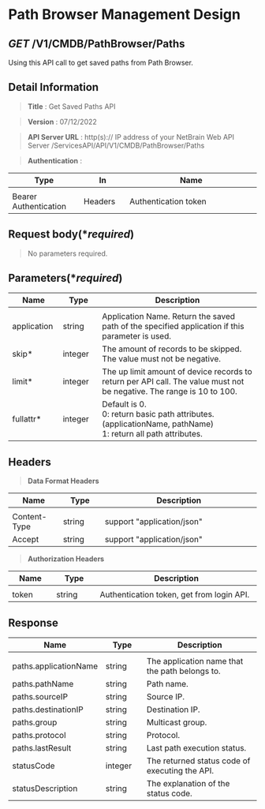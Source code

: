 

# Path Browser Management Design

## ***GET*** /V1/CMDB/PathBrowser/Paths
Using this API call to get saved paths from Path Browser.

## Detail Information

> **Title** : Get Saved Paths API<br>

> **Version** : 07/12/2022

> **API Server URL** : http(s):// IP address of your NetBrain Web API Server /ServicesAPI/API/V1/CMDB/PathBrowser/Paths

> **Authentication** : 

|**Type**|**In**|**Name**|
|------|------|------|
|<img width=100/>|<img width=100/>|<img width=500/>|
|Bearer Authentication| Headers | Authentication token | 

## Request body(****required***)

> No parameters required.

## Parameters(****required***)  
|**Name**|**Type**|**Description**|
|------|------|------|
|<img width=100/>|<img width=100/>|<img width=500/>|
|application|string|Application Name. Return the saved path of the specified application if this parameter is used.|
|skip*|integer|The amount of records to be skipped. The value must not be negative.|
|limit*|integer|The up limit amount of device records to return per API call. The value must not be negative. The range is 10 to 100.|
|fullattr*|integer|Default is 0.<br>0: return basic path attributes. (applicationName, pathName)<br>1: return all path attributes.|


## Headers

> **Data Format Headers**

|**Name**|**Type**|**Description**|
|------|------|------|
|<img width=100/>|<img width=100/>|<img width=500/>|
| Content-Type | string  | support "application/json" |
| Accept | string  | support "application/json" |

> **Authorization Headers**

|**Name**|**Type**|**Description**|
|------|------|------|
|<img width=100/>|<img width=100/>|<img width=500/>|
| token | string  | Authentication token, get from login API. |


## Response

|**Name**|**Type**|**Description**|
|------|------|------|
|<img width=100/>|<img width=100/>|<img width=500/>|
|paths.applicationName| string |The application name that the path belongs to.|
|paths.pathName| string |Path name.|
|paths.sourceIP| string |Source IP.|
|paths.destinationIP| string |Destination IP.|
|paths.group| string |Multicast group.|
|paths.protocol| string |Protocol.|
|paths.lastResult| string |Last path execution status.|
|statusCode| integer | The returned status code of executing the API.  |
|statusDescription| string | The explanation of the status code. |
